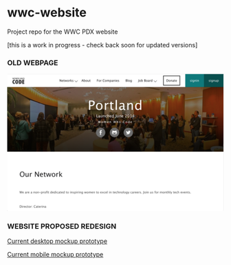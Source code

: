 # wwc-website
Project repo for the WWC PDX website

[this is a work in progress - check back soon for updated versions]

### OLD WEBPAGE
![Current desktop site](/screenshots/WWCode-current-site.png)

### WEBSITE PROPOSED REDESIGN
[Current desktop mockup prototype](https://xd.adobe.com/view/e20a88af-fcee-441d-a2b5-2493744d2247/)

[Current mobile mockup prototype](https://xd.adobe.com/view/16d03437-a576-4108-969d-38c4a99804e7/)
